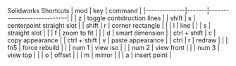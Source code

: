 Solidworks Shortcuts
| mod          | key   | command                    |
|--------------|-------|----------------------------|
|              | z     | toggle contstruction lines |
| shift        | s     | centerpoint straight slot  |
| shift        | r     | corner rectangle           |
|              | l     | line                       |
|              | s     | straight slot              |
|              | f     | zoom to fit                |
|              | d     | smart dimension            |
| ctrl + shift | c     | copy appearance            |
| ctrl + shift | v     | paste appearance           |
| ctrl         | r     | redraw                     |
|              | fn5   | force rebuild              |
|              | num 1 | view iso                   |
|              | num 2 | view front                 |
|              | num 3 | view top                   |
|              | o     | offset                     |
|              | m     | mirror                     |
|              | a     | insert point               |
